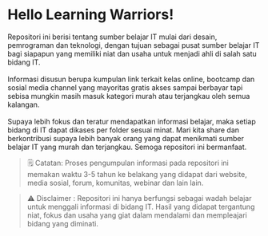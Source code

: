 # Hello Learning Warriors!

Repositori ini berisi tentang sumber belajar IT mulai dari desain, pemrograman dan teknologi, dengan tujuan sebagai pusat sumber belajar IT bagi siapapun yang memiliki niat dan usaha untuk menjadi ahli di salah satu bidang IT. 
<br></br>Informasi disusun berupa kumpulan link terkait kelas online, bootcamp dan sosial media channel yang mayoritas gratis akses sampai berbayar tapi sebisa mungkin masih masuk kategori murah atau terjangkau oleh semua kalangan. 
<br></br>Supaya lebih fokus dan teratur mendapatkan informasi belajar, maka setiap bidang di IT dapat dikases per folder sesuai minat. Mari kita share dan berkontribusi supaya lebih banyak orang yang dapat menikmati sumber belajar IT yang murah dan terjangkau. Semoga repositori ini bermanfaat.

> 🗒️ Catatan: Proses pengumpulan informasi pada repositori ini memakan waktu 3-5 tahun ke belakang yang didapat dari website, media sosial, forum, komunitas, webinar dan lain lain.

> ⚠️ Disclaimer : Repositori ini hanya berfungsi sebagai wadah belajar untuk  menggali informasi di bidang IT. Hasil yang didapat tergantung niat, fokus dan usaha yang giat dalam mendalami dan mempleajari bidang yang diminati.